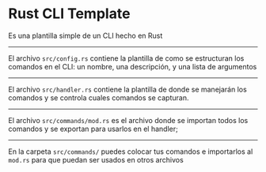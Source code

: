 # Rust CLI Template

Es una plantilla simple de un CLI hecho en Rust

---

El archivo `src/config.rs` contiene la plantilla de como se estructuran los comandos en el CLI: un nombre, una descripción, y una lista de argumentos

---

El archivo `src/handler.rs` contiene la plantilla de donde se manejarán los comandos y se controla cuales comandos se capturan.

---

El archivo `src/commands/mod.rs` es el archivo donde se importan todos los comandos y se exportan para usarlos en el handler;

---

En la carpeta `src/commands/` puedes colocar tus comandos e importarlos al `mod.rs` para que puedan ser usados en otros archivos
